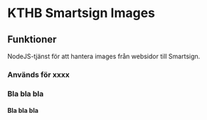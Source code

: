 # KTHB Smartsign Images

## Funktioner
 NodeJS-tjänst för att hantera images från websidor till Smartsign.
 
### Används för xxxx

### Bla bla bla

#### Bla bla bla